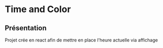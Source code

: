 # Time and Color

## Présentation

Projet crée en react afin de mettre en place l'heure actuelle via affichage
